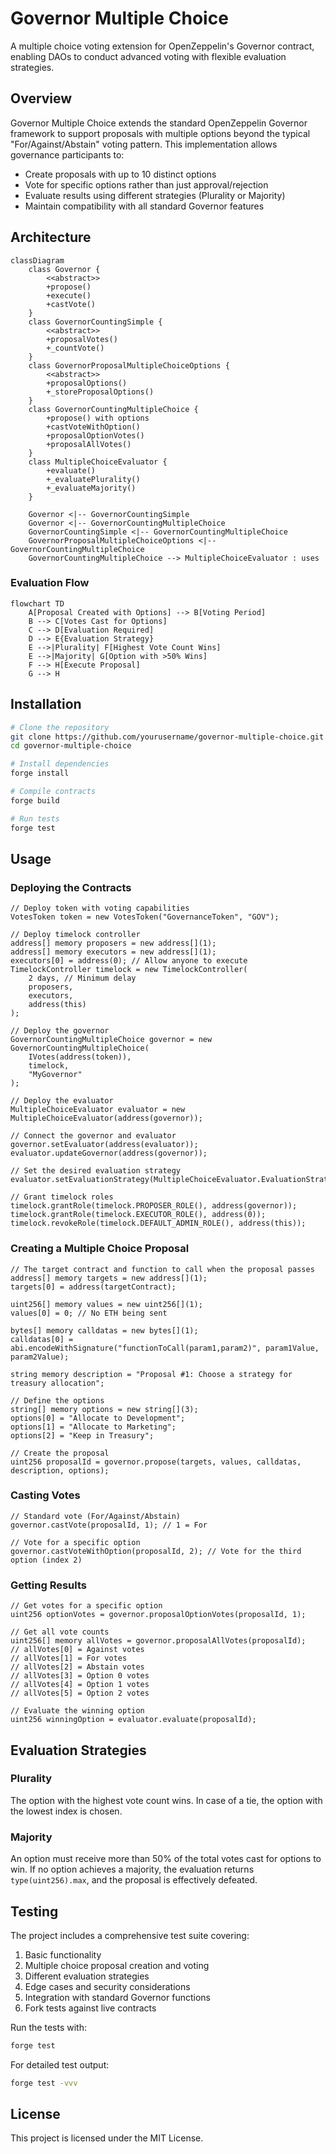# Governor Multiple Choice

A multiple choice voting extension for OpenZeppelin's Governor contract, enabling DAOs to conduct advanced voting with flexible evaluation strategies.

## Overview

Governor Multiple Choice extends the standard OpenZeppelin Governor framework to support proposals with multiple options beyond the typical "For/Against/Abstain" voting pattern. This implementation allows governance participants to:

- Create proposals with up to 10 distinct options
- Vote for specific options rather than just approval/rejection
- Evaluate results using different strategies (Plurality or Majority)
- Maintain compatibility with all standard Governor features

## Architecture

```mermaid
classDiagram
    class Governor {
        <<abstract>>
        +propose()
        +execute()
        +castVote()
    }
    class GovernorCountingSimple {
        <<abstract>>
        +proposalVotes()
        +_countVote()
    }
    class GovernorProposalMultipleChoiceOptions {
        <<abstract>>
        +proposalOptions()
        +_storeProposalOptions()
    }
    class GovernorCountingMultipleChoice {
        +propose() with options
        +castVoteWithOption()
        +proposalOptionVotes()
        +proposalAllVotes()
    }
    class MultipleChoiceEvaluator {
        +evaluate()
        +_evaluatePlurality()
        +_evaluateMajority()
    }
    
    Governor <|-- GovernorCountingSimple
    Governor <|-- GovernorCountingMultipleChoice
    GovernorCountingSimple <|-- GovernorCountingMultipleChoice
    GovernorProposalMultipleChoiceOptions <|-- GovernorCountingMultipleChoice
    GovernorCountingMultipleChoice --> MultipleChoiceEvaluator : uses
```

### Evaluation Flow

```mermaid
flowchart TD
    A[Proposal Created with Options] --> B[Voting Period]
    B --> C[Votes Cast for Options]
    C --> D[Evaluation Required]
    D --> E{Evaluation Strategy}
    E -->|Plurality| F[Highest Vote Count Wins]
    E -->|Majority| G[Option with >50% Wins]
    F --> H[Execute Proposal]
    G --> H
```

## Installation

```bash
# Clone the repository
git clone https://github.com/yourusername/governor-multiple-choice.git
cd governor-multiple-choice

# Install dependencies
forge install

# Compile contracts
forge build

# Run tests
forge test
```

## Usage

### Deploying the Contracts

```solidity
// Deploy token with voting capabilities
VotesToken token = new VotesToken("GovernanceToken", "GOV");

// Deploy timelock controller
address[] memory proposers = new address[](1);
address[] memory executors = new address[](1);
executors[0] = address(0); // Allow anyone to execute
TimelockController timelock = new TimelockController(
    2 days, // Minimum delay
    proposers,
    executors,
    address(this)
);

// Deploy the governor
GovernorCountingMultipleChoice governor = new GovernorCountingMultipleChoice(
    IVotes(address(token)),
    timelock,
    "MyGovernor"
);

// Deploy the evaluator
MultipleChoiceEvaluator evaluator = new MultipleChoiceEvaluator(address(governor));

// Connect the governor and evaluator
governor.setEvaluator(address(evaluator));
evaluator.updateGovernor(address(governor));

// Set the desired evaluation strategy
evaluator.setEvaluationStrategy(MultipleChoiceEvaluator.EvaluationStrategy.Plurality);

// Grant timelock roles
timelock.grantRole(timelock.PROPOSER_ROLE(), address(governor));
timelock.grantRole(timelock.EXECUTOR_ROLE(), address(0));
timelock.revokeRole(timelock.DEFAULT_ADMIN_ROLE(), address(this));
```

### Creating a Multiple Choice Proposal

```solidity
// The target contract and function to call when the proposal passes
address[] memory targets = new address[](1);
targets[0] = address(targetContract);

uint256[] memory values = new uint256[](1);
values[0] = 0; // No ETH being sent

bytes[] memory calldatas = new bytes[](1);
calldatas[0] = abi.encodeWithSignature("functionToCall(param1,param2)", param1Value, param2Value);

string memory description = "Proposal #1: Choose a strategy for treasury allocation";

// Define the options
string[] memory options = new string[](3);
options[0] = "Allocate to Development";
options[1] = "Allocate to Marketing";
options[2] = "Keep in Treasury";

// Create the proposal
uint256 proposalId = governor.propose(targets, values, calldatas, description, options);
```

### Casting Votes

```solidity
// Standard vote (For/Against/Abstain)
governor.castVote(proposalId, 1); // 1 = For

// Vote for a specific option
governor.castVoteWithOption(proposalId, 2); // Vote for the third option (index 2)
```

### Getting Results

```solidity
// Get votes for a specific option
uint256 optionVotes = governor.proposalOptionVotes(proposalId, 1);

// Get all vote counts
uint256[] memory allVotes = governor.proposalAllVotes(proposalId);
// allVotes[0] = Against votes
// allVotes[1] = For votes
// allVotes[2] = Abstain votes
// allVotes[3] = Option 0 votes
// allVotes[4] = Option 1 votes
// allVotes[5] = Option 2 votes

// Evaluate the winning option
uint256 winningOption = evaluator.evaluate(proposalId);
```

## Evaluation Strategies

### Plurality

The option with the highest vote count wins. In case of a tie, the option with the lowest index is chosen.

### Majority

An option must receive more than 50% of the total votes cast for options to win. If no option achieves a majority, the evaluation returns `type(uint256).max`, and the proposal is effectively defeated.

## Testing

The project includes a comprehensive test suite covering:

1. Basic functionality
2. Multiple choice proposal creation and voting
3. Different evaluation strategies
4. Edge cases and security considerations
5. Integration with standard Governor functions
6. Fork tests against live contracts

Run the tests with:

```bash
forge test
```

For detailed test output:

```bash
forge test -vvv
```

## License

This project is licensed under the MIT License. 